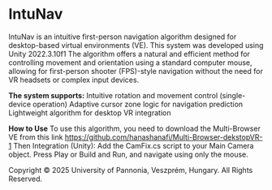 # IntuNav
IntuNav is an intuitive first-person navigation algorithm designed for desktop-based virtual environments (VE). This system was developed using Unity 2022.3.10f1
The algorithm offers a natural and efficient method for controlling movement and orientation using a standard computer mouse, allowing for first-person shooter (FPS)-style navigation without the need for VR headsets or complex input devices.

**The system supports:**
Intuitive rotation and movement control (single-device operation)
Adaptive cursor zone logic for navigation prediction
Lightweight algorithm for desktop VR integration

**How to Use**
To use this algorithm, you need to download the Multi-Browser VE from this link https://github.com/hanashanafi/Multi-Browser-dekstopVR-1
Then Integration (Unity):
Add the CamFix.cs script to your Main Camera object.
Press Play or Build and Run, and navigate using only the mouse.

Copyright © 2025 University of Pannonia, Veszprém, Hungary. All Rights Reserved.
